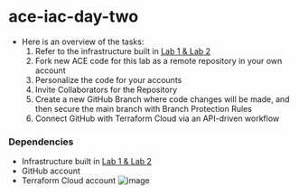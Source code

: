# ace-iac-day-two

- Here is an overview of the tasks:
  1. Refer to the infrastructure built in [Lab 1 & Lab 2](https://github.com/574n13y/Terraform/blob/main/ace-iac-day-zero-solved/README.md)
  2. Fork new ACE code for this lab as a remote repository in your own account
  3. Personalize the code for your accounts
  4. Invite Collaborators for the Repository
  5. Create a new GitHub Branch where code changes will be made, and then secure the main branch with Branch Protection Rules
  6. Connect GitHub with Terraform Cloud via an API-driven workflow 

### Dependencies

- Infrastructure built in [Lab 1 & Lab 2](https://github.com/574n13y/Terraform/blob/main/ace-iac-day-zero-solved/README.md)
- GitHub account
- Terraform Cloud account
  ![image](https://github.com/574n13y/Terraform/assets/35293085/978149f9-c1ef-447f-933f-11b56280499c)




